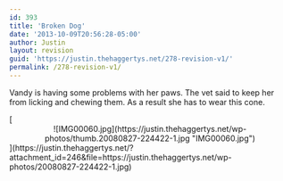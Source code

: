 ```yaml
---
id: 393
title: 'Broken Dog'
date: '2013-10-09T20:56:28-05:00'
author: Justin
layout: revision
guid: 'https://justin.thehaggertys.net/278-revision-v1/'
permalink: /278-revision-v1/
---
```


Vandy is having some problems with her paws. The vet said to keep her from licking and chewing them. As a result she has to wear this cone.

<div class="gallery">[<center>![IMG00060.jpg](https://justin.thehaggertys.net/wp-photos/thumb.20080827-224422-1.jpg "IMG00060.jpg")</center>](https://justin.thehaggertys.net/?attachment_id=246&file=https://justin.thehaggertys.net/wp-photos/20080827-224422-1.jpg)</div>